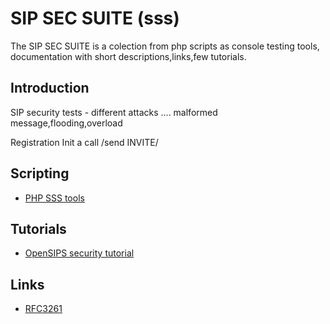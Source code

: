 # SIP SEC SUITE (sss)

  The SIP SEC SUITE is a colection from php scripts as console testing tools,
documentation with short descriptions,links,few tutorials.

## Introduction

SIP security tests - different attacks .... malformed message,flooding,overload

Registration
Init a call /send INVITE/

## Scripting

* [PHP SSS tools](man/tools.md)

## Tutorials

* [OpenSIPS security tutorial](tutorials/opensips.md)


## Links

* [RFC3261](https://www.rfc-editor.org/rfc/rfc3261.html)
